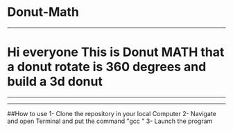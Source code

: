 # Donut-Math
---------------
# Hi everyone This is Donut MATH that a donut rotate is 360 degrees and build a 3d donut 
---------------
---------------
##How to use
1- Clone the repository in your local Computer 
2- Navigate and open Terminal and put the command "gcc <FileName>"
3- Launch the program
